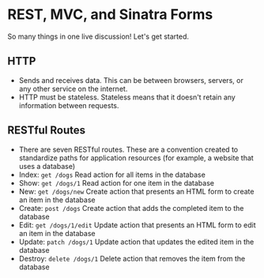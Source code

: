 # REST, MVC, and Sinatra Forms

So many things in one live discussion! Let's get started.

## HTTP

- Sends and receives data. This can be between browsers, servers, or any other service on the internet.
- HTTP must be stateless. Stateless means that it doesn't retain any information between requests.

## RESTful Routes

- There are seven RESTful routes. These are a convention created to standardize paths for application resources (for example, a website that uses a database)
- Index: `get /dogs` Read action for all items in the database
- Show: `get /dogs/1` Read action for one item in the database
- New: `get /dogs/new` Create action that presents an HTML form to create an item in the database
- Create: `post /dogs` Create action that adds the completed item to the database
- Edit: `get /dogs/1/edit` Update action that presents an HTML form to edit an item in the database
- Update: `patch /dogs/1` Update action that updates the edited item in the database
- Destroy: `delete /dogs/1` Delete action that removes the item from the database
